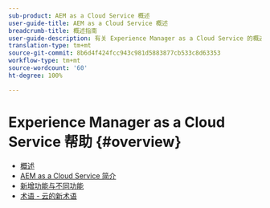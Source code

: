 ```yaml
---
sub-product: AEM as a Cloud Service 概述
user-guide-title: AEM as a Cloud Service 概述
breadcrumb-title: 概述指南
user-guide-description: 有关 Experience Manager as a Cloud Service 的概述（包括简介、术语等），请单击此处以开始。
translation-type: tm+mt
source-git-commit: 8b6d4f424fcc943c981d5883877cb533c8d63353
workflow-type: tm+mt
source-wordcount: '60'
ht-degree: 100%

---
```



# Experience Manager as a Cloud Service 帮助 {#overview}

+ [概述](/help/overview/home.md)
+ [AEM as a Cloud Service 简介](introduction.md)
+ [新增功能与不同功能](what-is-new-and-different.md)
+ [术语 - 云的新术语](terminology.md)
